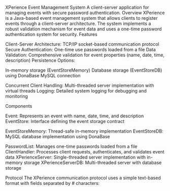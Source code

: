 XPerience Event Management System
A client-server application for managing events with secure password authentication.
Overview
XPerience is a Java-based event management system that allows clients to register events through a client-server architecture. The system implements a robust validation mechanism for event data and uses a one-time password authentication system for security.
Features

Client-Server Architecture: TCP/IP socket-based communication protocol
Secure Authentication: One-time use passwords loaded from a file
Data Validation: Comprehensive validation for event properties (name, date, time, description)
Persistence Options:

In-memory storage (EventStoreMemory)
Database storage (EventStoreDB) using DonaBase MySQL connection


Concurrent Client Handling: Multi-threaded server implementation with virtual threads
Logging: Detailed system logging for debugging and monitoring

Components

Event: Represents an event with name, date, time, and description
EventStore: Interface defining the event storage contract

EventStoreMemory: Thread-safe in-memory implementation
EventStoreDB: MySQL database implementation using DonaBase


PasswordList: Manages one-time passwords loaded from a file
ClientHandler: Processes client requests, authenticates, and validates event data
XPerienceServer: Single-threaded server implementation with in-memory storage
XPerienceServerDB: Multi-threaded server with database storage

Protocol
The XPerience communication protocol uses a simple text-based format with fields separated by # characters:
